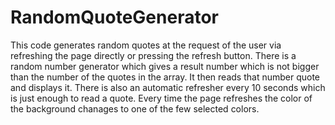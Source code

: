 # RandomQuoteGenerator 
This code generates random quotes at the request of the user via refreshing the page directly or pressing the refresh button.
There is a random number generator which gives a result number which is not bigger than the number of the quotes in the array.
It then reads that number quote and displays it. There is also an automatic refresher every 10 seconds which is just enough to read a quote.
Every time the page refreshes the color of the background chanages to one of the few selected colors. 
